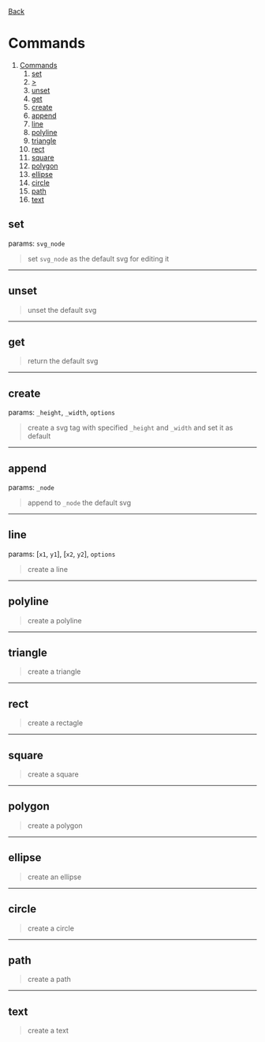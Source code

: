 [Back](../README.md)

# Commands
1. [Commands](#commands)
   1. [set](#set)
   2. [>](#)
   3. [unset](#unset)
   4. [get](#get)
   5. [create](#create)
   6. [append](#append)
   7. [line](#line)
   8. [polyline](#polyline)
   9. [triangle](#triangle)
   10. [rect](#rect)
   11. [square](#square)
   12. [polygon](#polygon)
   13. [ellipse](#ellipse)
   14. [circle](#circle)
   15. [path](#path)
   16. [text](#text)

## set
params: `svg_node`

> set `svg_node` as the default svg for editing it
> 
---

## unset
> unset the default svg

---

## get
> return the default svg

---

## create
params: `_height`, `_width`, `options`

> create a svg tag with specified `_height` and `_width` and set it as default

---

## append
params: `_node`

> append to `_node` the default svg

---

## line
params: [`x1`, `y1`], [`x2`, `y2`], `options`

> create a line

---

## polyline
> create a polyline

---

## triangle
> create a triangle

---

## rect
> create a rectagle

---

## square
> create a square

---

## polygon
> create a polygon

---

## ellipse
> create an ellipse

---

## circle
> create a circle

---

## path
> create a path

---

## text
> create a text

<link rel="stylesheet" href="style.css">